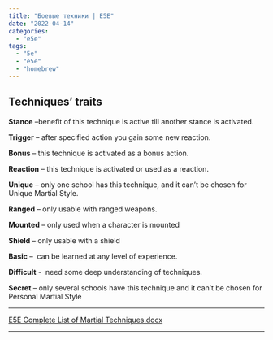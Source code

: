 ```yaml
---
title: "Боевые техники | E5E"
date: "2022-04-14"
categories: 
  - "e5e"
tags: 
  - "5e"
  - "e5e"
  - "homebrew"
---
```


## Techniques’ traits

**Stance** –benefit of this technique is active till another stance is activated.

**Trigger** – after specified action you gain some new reaction.

**Bonus** – this technique is activated as a bonus action.

**Reaction** – this technique is activated or used as a reaction.

**Unique** – only one school has this technique, and it can’t be chosen for Unique Martial Style.

**Ranged** – only usable with ranged weapons.

**Mounted** – only used when a character is mounted

**Shield** – only usable with a shield

**Basic** –  can be learned at any level of experience.

**Difficult** \-  need some deep understanding of techniques.

**Secret** – only several schools have this technique and it can’t be chosen for Personal Martial Style

* * *

[E5E Complete List of Martial Techniques.docx](https://1drv.ms/w/s!Atcrhwwo1lBA19dWPcQSbHST1H7kRw?e=rnzQGS)

* * *
